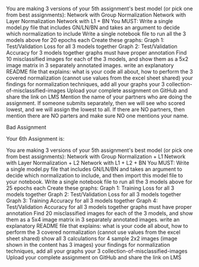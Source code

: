 You are making 3 versions of your 5th assignment's best model (or pick one from best assignments):
Network with Group Normalization
Network with Layer Normalization
Network with L1 + BN
You MUST:
Write a single model.py file that includes GN/LN/BN and takes an argument to decide which normalization to include
Write a single notebook file to run all the 3 models above for 20 epochs each
Create these graphs:
Graph 1: Test/Validation Loss for all 3 models together
Graph 2: Test/Validation Accuracy for 3 models together
graphs must have proper annotation
Find 10 misclassified images for each of the 3 models, and show them as a 5x2 image matrix in 3 separately annotated images. 
write an explanatory README file that explains:
what is your code all about,
how to perform the 3 covered normalization (cannot use values from the excel sheet shared)
your findings for normalization techniques,
add all your graphs
your 3 collection-of-misclassified-images 
Upload your complete assignment on GitHub and share the link on LMS
Mention the name of your partners who are doing the assignment. If someone submits separately, then we will see who scored lowest, and we will assign the lowest to all. If there are NO partners, then mention there are NO parters and make sure NO one mentions your name. 
 

 

 

Bad Assignment
 

Your 6th Assignment is:

You are making 3 versions of your 5th assignment's best model (or pick one from best assignments):
Network with Group Normalization + L1
Network with Layer Normalization + L2
Network with L1 + L2 + BN
You MUST:
Write a single model.py file that includes GN/LN/BN and takes an argument to decide which normalization to include, and then import this model file to your notebook. 
Write a single notebook file to run all the 3 models above for 25 epochs each
Create these graphs:
Graph 1: Training Loss for all 3 models together
Graph 2: Test/Validation Loss for all 3 models together
Graph 3: Training Accuracy for all 3 models together
Graph 4: Test/Validation Accuracy for all 3 models together
graphs must have proper annotation
Find 20 misclassified images for each of the 3 models, and show them as a 5x4 image matrix in 3 separately annotated images. 
write an explanatory README file that explains:
what is your code all about,
how to perform the 3 covered normalization (cannot use values from the excel sheet shared)
show all 3 calculations for  4 sample 2x2 images (image shown in the content has 3 images)
your findings for normalization techniques,
add all your graphs
your 3 collection-of-misclassified-images 
Upload your complete assignment on GitHub and share the link on LMS

